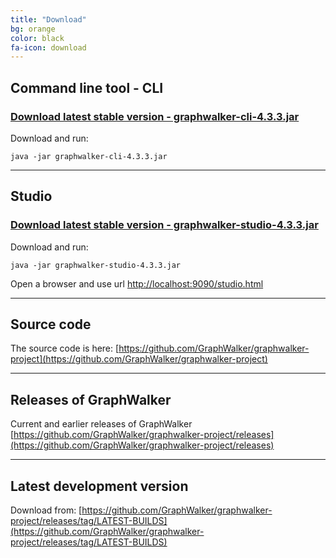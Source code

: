 ```yaml
---
title: "Download"
bg: orange
color: black
fa-icon: download
---
```


## Command line tool - CLI

### [Download latest stable version - graphwalker-cli-4.3.3.jar](https://github.com/GraphWalker/graphwalker-project/releases/download/4.3.3/graphwalker-cli-4.3.3.jar)

Download and run:
```console
java -jar graphwalker-cli-4.3.3.jar
```

---------------------------

## Studio

### [Download latest stable version - graphwalker-studio-4.3.3.jar](https://github.com/GraphWalker/graphwalker-project/releases/download/4.3.3/graphwalker-studio-4.3.3.jar)

Download and run:
```console
java -jar graphwalker-studio-4.3.3.jar
```

Open a browser and use url [http://localhost:9090/studio.html](http://localhost:9090/studio.html)

---------------------------

## Source code

The source code is here: [https://github.com/GraphWalker/graphwalker-project](https://github.com/GraphWalker/graphwalker-project)

---------------------------

## Releases of GraphWalker

Current and earlier releases of GraphWalker [https://github.com/GraphWalker/graphwalker-project/releases](https://github.com/GraphWalker/graphwalker-project/releases)

---------------------------

## Latest development version

Download from: [https://github.com/GraphWalker/graphwalker-project/releases/tag/LATEST-BUILDS](https://github.com/GraphWalker/graphwalker-project/releases/tag/LATEST-BUILDS)
